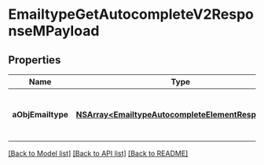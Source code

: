 # EmailtypeGetAutocompleteV2ResponseMPayload

## Properties
Name | Type | Description | Notes
------------ | ------------- | ------------- | -------------
**aObjEmailtype** | [**NSArray&lt;EmailtypeAutocompleteElementResponse&gt;***](EmailtypeAutocompleteElementResponse.md) | An array of Emailtype autocomplete element response. | [optional] 

[[Back to Model list]](../README.md#documentation-for-models) [[Back to API list]](../README.md#documentation-for-api-endpoints) [[Back to README]](../README.md)


